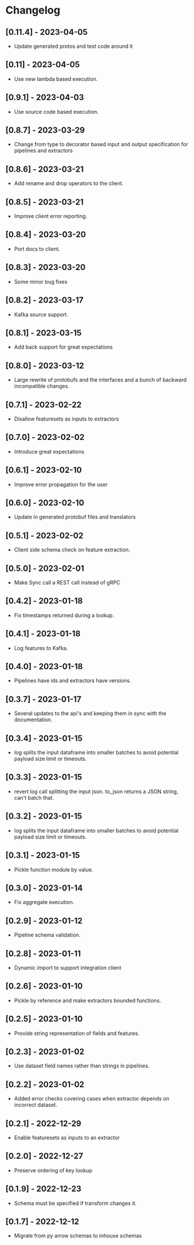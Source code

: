 # Changelog

## [0.11.4] - 2023-04-05
- Update generated protos and test code around it

## [0.11] - 2023-04-05
- Use new lambda based execution. 

## [0.9.1] - 2023-04-03
- Use source code based execution. 

## [0.8.7] - 2023-03-29
- Change from type to decorator based input and output specification for pipelines and extractors 

## [0.8.6] - 2023-03-21
- Add rename and drop operators to the client. 

## [0.8.5] - 2023-03-21
- Improve client error reporting.

## [0.8.4] - 2023-03-20
- Port docs to client.

## [0.8.3] - 2023-03-20
- Some minor bug fixes

## [0.8.2] - 2023-03-17
- Kafka source support. 

## [0.8.1] - 2023-03-15
- Add back support for great expectations

## [0.8.0] - 2023-03-12
- Large rewrite of protobufs and the interfaces and a bunch of backward incompatible changes. 

## [0.7.1] - 2023-02-22
- Disallow featuresets as inputs to extractors

## [0.7.0] - 2023-02-02
- Introduce great expectations

## [0.6.1] - 2023-02-10
- Improve error propagation for the user

## [0.6.0] - 2023-02-10
- Update in generated protobuf files and translators

## [0.5.1] - 2023-02-02
- Client side schema check on feature extraction.

## [0.5.0] - 2023-02-01
- Make Sync call a REST call instead of gRPC 

## [0.4.2] - 2023-01-18
- Fix timestamps returned during a lookup. 

## [0.4.1] - 2023-01-18
- Log features to Kafka. 

## [0.4.0] - 2023-01-18
- Pipelines have ids and extractors have versions.

## [0.3.7] - 2023-01-17
- Several updates to the api's and keeping them in sync with the documentation. 

## [0.3.4] - 2023-01-15
- log splits the input dataframe into smaller batches to avoid potential payload size limit or timeouts.

## [0.3.3] - 2023-01-15
- revert log call splitting the input json. to_json returns a JSON string, can't batch that.

## [0.3.2] - 2023-01-15
- log splits the input dataframe into smaller batches to avoid potential payload size limit or timeouts.

## [0.3.1] - 2023-01-15
- Pickle function module by value. 

## [0.3.0] - 2023-01-14
- Fix aggregate execution. 

## [0.2.9] - 2023-01-12
- Pipeline schema validation. 

## [0.2.8] - 2023-01-11
- Dynamic import to support integration client 

## [0.2.6] - 2023-01-10
- Pickle by reference and make extractors bounded functions. 

## [0.2.5] - 2023-01-10
- Provide string representation of fields and features. 

## [0.2.3] - 2023-01-02
- Use dataset field names rather than strings in pipelines. 

## [0.2.2] - 2023-01-02
- Added error checks covering cases when extractor depends on incorrect dataset. 

## [0.2.1] - 2022-12-29
- Enable featuresets as inputs to an extractor 

## [0.2.0] - 2022-12-27
- Preserve ordering of key lookup 

## [0.1.9] - 2022-12-23
- Schema must be specified if transform changes it.

## [0.1.7] - 2022-12-12
- Migrate from py arrow schemas to inhouse schemas
